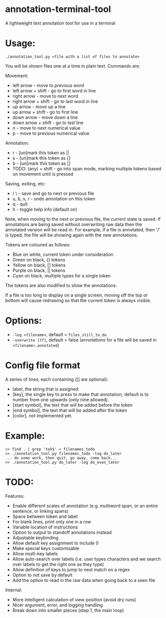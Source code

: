 # annotation-terminal-tool

A lightweight text annotation tool for use in a terminal

# Usage:

`./annotation_tool.py <file with a list of files to annotate>`

You will be shown files one at a time in plain text. Commands are:

Movement:
 - left arrow           - move to previous word
 - left arrow + shift   - go to first word in line
 - right arrow          - move to next word
 - right arrow + shift  - go to last word in line
 - up arrow             - move up a line
 - up arrow + shift     - go to first line
 - down arrow           - move down a line
 - down arrow + shift   - go to last line
 - n                    - move to next numerical value
 - p                    - move to previous numerical value

Annotation:
 - r            - [un]mark this token as ||
 - s            - [un]mark this token as {}
 - b            - [un]mark this token as []
 - TODO: (any) + shift - go into span mode, marking multiple tokens based on movement until <enter> is pressed

Saving, exiting, etc:
 - /  \         - save and go to next or previous file
 - u, b, s, r   - undo annotation on this token
 - q            - quit
 - h            - toggle help info (default on)

Note, when moving to the next or previous file, the current state is saved.
If annotations are being saved without overwriting raw data then the annotated version will be read in.
For example, if a file is annotated, then '/\' is typed, the file will be showing again with the new annotations.

Tokens are coloured as follows:

 - Blue on white, current token under consideration
 - Green on black, {} tokens
 - Yellow on black, [] tokens
 - Purple on black, || tokens
 - Cyan on black, multiple types for a single token

The tokens are also modified to show the annotations.

If a file is too long to display on a single screen, moving off the top or
bottom will cause redrawing so that the current token is always visible.

# Options:

 - `-log <filename>`, default = `files_still_to_do`
 - `-overwrite [tf]`, default = false (annotations for a file will be saved in `<filename>.annotated`)

# Config file format

A series of lines, each containing ([] are optional):

 - label, the string that is assigned
 - [key], the single key to press to make that annotation, default is to
 	 number from one upwards (only nine allowed).
 - [start symbol], the text that will be added before the token
 - [end symbol], the text that will be added after the token
 - [color], not implemented yet.

# Example:

```
>> find . | grep 'tok$' > filenames_todo
>> ./annotation_tool.py filenames_todo -log do_later
... do some work, then quit, go away, come back...
>> ./annotation_tool.py do_later -log do_even_later
```

# TODO:

Features:
 - Enable different scales of annotation (e.g. multiword span, or an entire sentence, or linking spans)
 - Space between token and label
 - For blank lines, print only one in a row
 - Variable location of instructions
 - Option to output to standoff annotations instead
 - Adjustable keybinding
 - Allow default key assignment to include 0
 - Make special keys customisable
 - Allow multi-key labels
 - Allow auto-search over labels (i.e. user types characters and we search over labels to get the right one as they type)
 - Allow definition of keys to jump to next match on a regex
 - Option to not save by default
 - Add the option to read in the raw data when going back to a seen file

Internal:
 - More intelligent calculation of view position (avoid dry runs)
 - Nicer argument, error, and logging handling
 - Break down into smaller pieces (step 1, the main loop)
